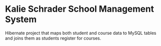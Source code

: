 # Kalie Schrader School Management System

Hibernate project that maps both student and course data to MySQL tables and joins them as students register for courses.
